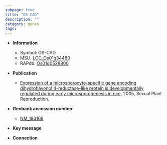 ```yaml
---
subpage: true
title: "OS-CAD"
description: ""
category: genes
tags: 
---
```


* **Information**  
    + Symbol: OS-CAD  
    + MSU: [LOC_Os01g34480](http://rice.plantbiology.msu.edu/cgi-bin/ORF_infopage.cgi?orf=LOC_Os01g34480)  
    + RAPdb: [Os01g0528800](http://rapdb.dna.affrc.go.jp/viewer/gbrowse_details/irgsp1?name=Os01g0528800)  

* **Publication**  
    + [Expression of a microsporocyte-specific gene encoding dihydroflavonol 4-reductase-like protein is developmentally regulated during early microsporogenesis in rice](http://www.ncbi.nlm.nih.gov/pubmed?term=Expression+of+a+microsporocyte-specific+gene+encoding+dihydroflavonol+4-reductase-like+protein+is+developmentally+regulated+during+early+microsporogenesis+in+rice%5BTitle%5D), 2005, Sexual Plant Reproduction.

* **Genbank accession number**  
    + [NM_193168](http://www.ncbi.nlm.nih.gov/nuccore/NM_193168)

* **Key message**  

* **Connection**  



